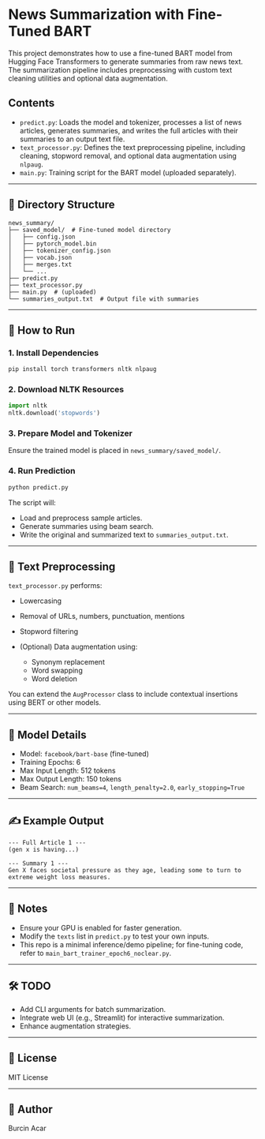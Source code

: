 # News Summarization with Fine-Tuned BART

This project demonstrates how to use a fine-tuned BART model from Hugging Face Transformers to generate summaries from raw news text. The summarization pipeline includes preprocessing with custom text cleaning utilities and optional data augmentation.

## Contents

* `predict.py`: Loads the model and tokenizer, processes a list of news articles, generates summaries, and writes the full articles with their summaries to an output text file.
* `text_processor.py`: Defines the text preprocessing pipeline, including cleaning, stopword removal, and optional data augmentation using `nlpaug`.
* `main.py`: Training script for the BART model (uploaded separately).

---

## 📁 Directory Structure

```
news_summary/
├── saved_model/  # Fine-tuned model directory
│   ├── config.json
│   ├── pytorch_model.bin
│   ├── tokenizer_config.json
│   ├── vocab.json
│   ├── merges.txt
│   └── ...
├── predict.py
├── text_processor.py
├── main.py  # (uploaded)
└── summaries_output.txt  # Output file with summaries
```

---

## 🚀 How to Run

### 1. Install Dependencies

```bash
pip install torch transformers nltk nlpaug
```

### 2. Download NLTK Resources

```python
import nltk
nltk.download('stopwords')
```

### 3. Prepare Model and Tokenizer

Ensure the trained model is placed in `news_summary/saved_model/`.

### 4. Run Prediction

```bash
python predict.py
```

The script will:

* Load and preprocess sample articles.
* Generate summaries using beam search.
* Write the original and summarized text to `summaries_output.txt`.

---

## 🧹 Text Preprocessing

`text_processor.py` performs:

* Lowercasing
* Removal of URLs, numbers, punctuation, mentions
* Stopword filtering
* (Optional) Data augmentation using:

  * Synonym replacement
  * Word swapping
  * Word deletion

You can extend the `AugProcessor` class to include contextual insertions using BERT or other models.

---

## 🧠 Model Details

* Model: `facebook/bart-base` (fine-tuned)
* Training Epochs: 6
* Max Input Length: 512 tokens
* Max Output Length: 150 tokens
* Beam Search: `num_beams=4`, `length_penalty=2.0`, `early_stopping=True`

---

## ✍️ Example Output

```
--- Full Article 1 ---
(gen x is having...)

--- Summary 1 ---
Gen X faces societal pressure as they age, leading some to turn to extreme weight loss measures.
```

---

## 📌 Notes

* Ensure your GPU is enabled for faster generation.
* Modify the `texts` list in `predict.py` to test your own inputs.
* This repo is a minimal inference/demo pipeline; for fine-tuning code, refer to `main_bart_trainer_epoch6_noclear.py`.

---

## 🛠️ TODO

* Add CLI arguments for batch summarization.
* Integrate web UI (e.g., Streamlit) for interactive summarization.
* Enhance augmentation strategies.

---

## 📜 License

MIT License

---

## 👤 Author

Burcin Acar
